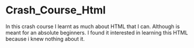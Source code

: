 # Crash_Course_Html
In this crash course I learnt as much about HTML that I can. Although is meant for an absolute beginners. I found it interested in learning this HTML because i knew nothing about it. 
